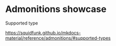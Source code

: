 



# Admonitions showcase

<!-- md:flag experimental -->

Supported type

https://squidfunk.github.io/mkdocs-material/reference/admonitions/#supported-types


